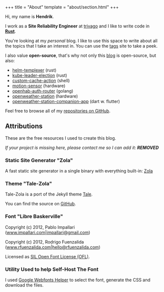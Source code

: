 +++
title = "About"
template = "about/section.html"
+++

Hi, my name is **Hendrik**.

I work as a **Site Reliability Engineer** at [trivago](https://trivago.com) and I like to write code in **[Rust](https://www.rust-lang.org)**.

You're looking at my _personal_ blog. I like to use this space to write about all the topics that I take an interest in. You can use the [tags](/tags) site to take a peek.

I also value **open-source**, that's why not only this [blog](https://github.com/hendrikmaus/blog) is open-source, but also:

- [helm-templexer](https://github.com/hendrikmaus/helm-templexer) (rust)
- [kube-leader-election](https://github.com/hendrikmaus/kube-leader-election) (rust)
- [custom-cache-action](https://github.com/hendrikmaus/custom-cache-action) (shell)
- [motion-sensor](https://github.com/hendrikmaus/motion-sensor) (hardware)
- [openhab-auth-router](https://github.com/hendrikmaus/openhab-auth-router) (golang)
- [openweather-station](https://github.com/hendrikmaus/openweather-station) (hardware)
- [openweather-station-companion-app](https://github.com/hendrikmaus/openweather-station-companion-app) (dart w. flutter)

Feel free to browse all of my [repositories on GitHub](https://github.com/hendrikmaus?tab=repositories).


## Attributions

These are the free resources I used to create this blog.

_If your project is missing here, please contact me so I can add it: ***REMOVED***_

### Static Site Generator "Zola"

A fast static site generator in a single binary with everything built-in: [Zola](https://www.getzola.org)

### Theme "Tale-Zola"

Tale-Zola is a port of the Jekyll theme [Tale](https://github.com/chesterhow/tale).

You can find the source on [GitHub](https://github.com/aaranxu/tale-zola).

### Font "Libre Baskerville"

Copyright (c) 2012, Pablo Impallari (www.impallari.com|impallari@gmail.com)

Copyright (c) 2012, Rodrigo Fuenzalida (www.rfuenzalida.com|hello@rfuenzalida.com)

Licensed as [SIL Open Font License (OFL)](https://scripts.sil.org/cms/scripts/page.php?site_id=nrsi&id=OFL).

### Utility Used to help Self-Host The Font

I used [Google Webfonts Helper](https://google-webfonts-helper.herokuapp.com/fonts) to select the font, generate the CSS and download the files.


